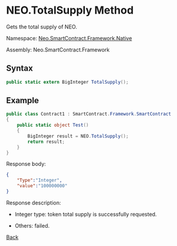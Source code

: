 # NEO.TotalSupply Method

Gets the total supply of NEO.

Namespace: [Neo.SmartContract.Framework.Native](../../native.md)

Assembly: Neo.SmartContract.Framework

## Syntax

```cs
public static extern BigInteger TotalSupply();
```

## Example

```cs
public class Contract1 : SmartContract.Framework.SmartContract
{
    public static object Test()
    {
        BigInteger result = NEO.TotalSupply();
        return result;
    }
}
```

Response body:

```json
{
    "Type":"Integer",
    "value":"100000000"
}
```

Response description:

- Integer type: token total supply is successfully requested.

- Others: failed.

[Back](../Neo.md)
